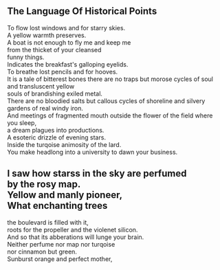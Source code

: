 The Language Of Historical Points
---------------------------------
To flow lost windows and for starry skies.  
A yellow warmth preserves.  
A boat is not enough to fly me and keep me  
from the thicket of your cleansed  
funny things.  
Indicates the breakfast's galloping eyelids.  
To breathe lost pencils and for hooves.  
It is a tale of bitterest bones there are no traps but morose cycles of soul and transluscent yellow  
souls of brandishing exiled metal.  
There are no bloodied salts but callous cycles of shoreline and silvery  
gardens of real windy iron.  
And meetings of fragmented mouth outside the flower of the field where you sleep,  
a dream plagues into productions.  
A esoteric drizzle of evening stars.  
Inside the turqoise animosity of the lard.  
You make headlong into a university to dawn your business.  
  
I saw how starss in the sky are perfumed  
by the rosy map.  
Yellow and manly pioneer,  
What enchanting trees  
-  
the boulevard is filled with it,  
roots for the propeller and the violenet silicon.  
And so that its abberations will lunge your brain.  
Neither perfume nor map nor turqoise  
nor cinnamon but green.  
Sunburst orange and perfect mother,  
